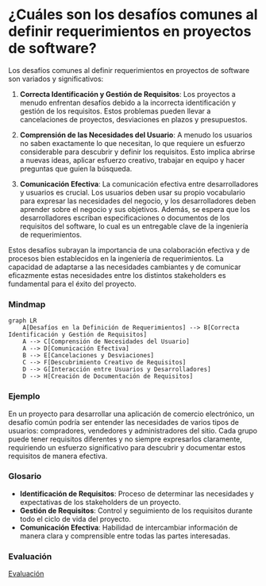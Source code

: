 # ¿Cuáles son los desafíos comunes al definir requerimientos en proyectos de software?

Los desafíos comunes al definir requerimientos en proyectos de software son variados y significativos:

1. **Correcta Identificación y Gestión de Requisitos**: Los proyectos a menudo enfrentan desafíos debido a la incorrecta identificación y gestión de los requisitos. Estos problemas pueden llevar a cancelaciones de proyectos, desviaciones en plazos y presupuestos.

2. **Comprensión de las Necesidades del Usuario**: A menudo los usuarios no saben exactamente lo que necesitan, lo que requiere un esfuerzo considerable para descubrir y definir los requisitos. Esto implica abrirse a nuevas ideas, aplicar esfuerzo creativo, trabajar en equipo y hacer preguntas que guíen la búsqueda.

3. **Comunicación Efectiva**: La comunicación efectiva entre desarrolladores y usuarios es crucial. Los usuarios deben usar su propio vocabulario para expresar las necesidades del negocio, y los desarrolladores deben aprender sobre el negocio y sus objetivos. Además, se espera que los desarrolladores escriban especificaciones o documentos de los requisitos del software, lo cual es un entregable clave de la ingeniería de requerimientos.

Estos desafíos subrayan la importancia de una colaboración efectiva y de procesos bien establecidos en la ingeniería de requerimientos. La capacidad de adaptarse a las necesidades cambiantes y de comunicar eficazmente estas necesidades entre los distintos stakeholders es fundamental para el éxito del proyecto.

### Mindmap
```mermaid
graph LR
    A[Desafíos en la Definición de Requerimientos] --> B[Correcta Identificación y Gestión de Requisitos]
    A --> C[Comprensión de Necesidades del Usuario]
    A --> D[Comunicación Efectiva]
    B --> E[Cancelaciones y Desviaciones]
    C --> F[Descubrimiento Creativo de Requisitos]
    D --> G[Interacción entre Usuarios y Desarrolladores]
    D --> H[Creación de Documentación de Requisitos]
```

### Ejemplo
En un proyecto para desarrollar una aplicación de comercio electrónico, un desafío común podría ser entender las necesidades de varios tipos de usuarios: compradores, vendedores y administradores del sitio. Cada grupo puede tener requisitos diferentes y no siempre expresarlos claramente, requiriendo un esfuerzo significativo para descubrir y documentar estos requisitos de manera efectiva.

### Glosario
- **Identificación de Requisitos**: Proceso de determinar las necesidades y expectativas de los stakeholders de un proyecto.
- **Gestión de Requisitos**: Control y seguimiento de los requisitos durante todo el ciclo de vida del proyecto.
- **Comunicación Efectiva**: Habilidad de intercambiar información de manera clara y comprensible entre todas las partes interesadas.

### Evaluación

[Evaluación](https://colab.research.google.com/github/IngenieriaDeRequerimientosDaVinci/preguntas/blob/main/Unidad%201/Cu%C3%A1les%20son%20los%20desaf%C3%ADos%20comunes%20al%20definir%20requerimientos%20en%20proyectos%20de%20software/Evaluador.ipynb)